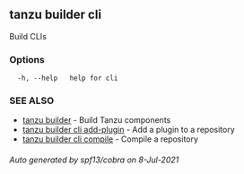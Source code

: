 ## tanzu builder cli

Build CLIs

### Options

```
  -h, --help   help for cli
```

### SEE ALSO

* [tanzu builder](tanzu_builder.md)	 - Build Tanzu components
* [tanzu builder cli add-plugin](tanzu_builder_cli_add-plugin.md)	 - Add a plugin to a repository
* [tanzu builder cli compile](tanzu_builder_cli_compile.md)	 - Compile a repository

###### Auto generated by spf13/cobra on 8-Jul-2021
